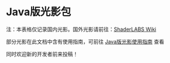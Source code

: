 # Java版光影包

注：本表格仅记录国内光影。国外光影请前往：[ShaderLABS Wiki](https://wiki.shaderlabs.org/wiki/Shaderpacks)

部分光影在此文档中含有使用指南，可前往 [Java版光影使用指南](../instructions/java_shaders/) 查看

同时欢迎新的开发者前来投稿！

<SubmitWork :work_type="'java_shader'" :label_name="'Java Shader'"></SubmitWork>

<WorkTable :work_type="'java_shader'"></WorkTable>
